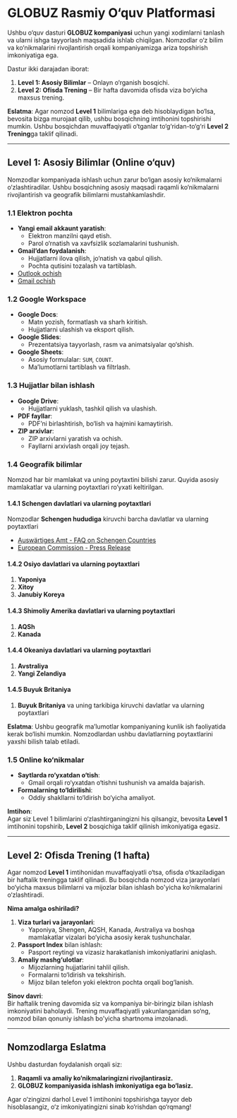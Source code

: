 # GLOBUZ Rasmiy O‘quv Platformasi

Ushbu o‘quv dasturi **GLOBUZ kompaniyasi** uchun yangi xodimlarni tanlash va ularni ishga tayyorlash maqsadida ishlab chiqilgan. Nomzodlar o‘z bilim va ko‘nikmalarini rivojlantirish orqali kompaniyamizga ariza topshirish imkoniyatiga ega.  

Dastur ikki darajadan iborat:  
1. **Level 1: Asosiy Bilimlar** – Onlayn o‘rganish bosqichi.  
2. **Level 2: Ofisda Trening** – Bir hafta davomida ofisda viza bo‘yicha maxsus trening.  

**Eslatma**: Agar nomzod **Level 1** bilimlariga ega deb hisoblaydigan bo‘lsa, bevosita bizga murojaat qilib, ushbu bosqichning imtihonini topshirishi mumkin. Ushbu bosqichdan muvaffaqiyatli o‘tganlar to‘g‘ridan-to‘g‘ri **Level 2 Trening**ga taklif qilinadi.

---

## Level 1: Asosiy Bilimlar (Online o‘quv)

Nomzodlar kompaniyada ishlash uchun zarur bo‘lgan asosiy ko‘nikmalarni o‘zlashtiradilar. Ushbu bosqichning asosiy maqsadi raqamli ko‘nikmalarni rivojlantirish va geografik bilimlarni mustahkamlashdir.  

### 1.1 Elektron pochta
- **Yangi email akkaunt yaratish**:
  - Elektron manzilni qayd etish.
  - Parol o‘rnatish va xavfsizlik sozlamalarini tushunish.
- **Gmail’dan foydalanish**:
  - Hujjatlarni ilova qilish, jo‘natish va qabul qilish.
  - Pochta qutisini tozalash va tartiblash.
- [Outlook ochish](https://www.youtube.com/watch?v=3gHiYObPobM)
- [Gmail ochish](https://www.youtube.com/watch?v=OrPkRv52Z5A)

### 1.2 Google Workspace
- **Google Docs**:
  - Matn yozish, formatlash va sharh kiritish.
  - Hujjatlarni ulashish va eksport qilish.
- **Google Slides**:
  - Prezentatsiya tayyorlash, rasm va animatsiyalar qo‘shish.
- **Google Sheets**:
  - Asosiy formulalar: `SUM`, `COUNT`.
  - Ma’lumotlarni tartiblash va filtrlash.

### 1.3 Hujjatlar bilan ishlash
- **Google Drive**:
  - Hujjatlarni yuklash, tashkil qilish va ulashish.
- **PDF fayllar**:
  - PDF’ni birlashtirish, bo‘lish va hajmini kamaytirish.
- **ZIP arxivlar**:
  - ZIP arxivlarni yaratish va ochish.
  - Fayllarni arxivlash orqali joy tejash.

### 1.4 Geografik bilimlar  
Nomzod har bir mamlakat va uning poytaxtini bilishi zarur. Quyida asosiy mamlakatlar va ularning poytaxtlari ro‘yxati keltirilgan.  

#### **1.4.1 Schengen davlatlari va ularning poytaxtlari**  
Nomzodlar **Schengen hududiga** kiruvchi barcha davlatlar va ularning poytaxtlari
- [Auswärtiges Amt - FAQ on Schengen Countries](https://www.auswaertiges-amt.de/en/visa-service/buergerservice/faq/17-schengenstaaten/606722)
- [European Commission - Press Release](https://ec.europa.eu/commission/presscorner/detail/en/ip_24_1722)

#### **1.4.2 Osiyo davlatlari va ularning poytaxtlari**  
1. **Yaponiya**   
2. **Xitoy**  
3. **Janubiy Koreya**  

#### **1.4.3 Shimoliy Amerika davlatlari va ularning poytaxtlari**  
1. **AQSh**
2. **Kanada**

#### **1.4.4 Okeaniya davlatlari va ularning poytaxtlari**  
1. **Avstraliya**
2. **Yangi Zelandiya**

#### **1.4.5 Buyuk Britaniya**  
1. **Buyuk Britaniya** va uning tarkibiga kiruvchi davlatlar va ularning poytaxtlari

**Eslatma**: Ushbu geografik ma’lumotlar kompaniyaning kunlik ish faoliyatida kerak bo‘lishi mumkin. Nomzodlardan ushbu davlatlarning poytaxtlarini yaxshi bilish talab etiladi. 

### 1.5 Online ko‘nikmalar
- **Saytlarda ro‘yxatdan o‘tish**:
  - Gmail orqali ro‘yxatdan o‘tishni tushunish va amalda bajarish.
- **Formalarning to‘ldirilishi**:
  - Oddiy shakllarni to‘ldirish bo‘yicha amaliyot.

**Imtihon**:  
Agar siz Level 1 bilimlarini o‘zlashtirganingizni his qilsangiz, bevosita **Level 1** imtihonini topshirib, **Level 2** bosqichiga taklif qilinish imkoniyatiga egasiz.

---

## Level 2: Ofisda Trening (1 hafta)

Agar nomzod **Level 1** imtihonidan muvaffaqiyatli o‘tsa, ofisda o‘tkaziladigan bir haftalik treningga taklif qilinadi. Bu bosqichda nomzod viza jarayonlari bo‘yicha maxsus bilimlarni va mijozlar bilan ishlash bo'yicha ko‘nikmalarini o‘zlashtiradi.  

**Nima amalga oshiriladi?**  
1. **Viza turlari va jarayonlari**:
   - Yaponiya, Shengen, AQSH, Kanada, Avstraliya va boshqa mamlakatlar vizalari bo‘yicha asosiy kerak tushunchalar. 
2. **Passport Index** bilan ishlash:
   - Pasport reytingi va vizasiz harakatlanish imkoniyatlarini aniqlash.  
3. **Amaliy mashg‘ulotlar**:
   - Mijozlarning hujjatlarini tahlil qilish.  
   - Formalarni to‘ldirish va tekshirish.  
   - Mijoz bilan telefon yoki elektron pochta orqali bog‘lanish.  

**Sinov davri**:  
Bir haftalik trening davomida siz va kompaniya bir-biringiz bilan ishlash imkoniyatini baholaydi. Trening muvaffaqiyatli yakunlanganidan so‘ng, nomzod bilan qonuniy ishlash bo'yicha shartnoma imzolanadi.

---

## Nomzodlarga Eslatma  
Ushbu dasturdan foydalanish orqali siz:  
1. **Raqamli va amaliy ko‘nikmalaringizni rivojlantirasiz.**  
2. **GLOBUZ kompaniyasida ishlash imkoniyatiga ega bo‘lasiz.**  

Agar o‘zingizni darhol Level 1 imtihonini topshirishga tayyor deb hisoblasangiz, o‘z imkoniyatingizni sinab ko‘rishdan qo‘rqmang!
